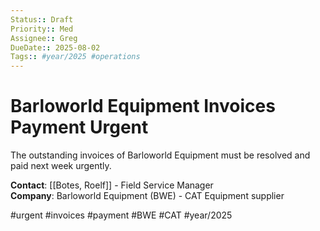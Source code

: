 ```yaml
---
Status:: Draft
Priority:: Med
Assignee:: Greg
DueDate:: 2025-08-02
Tags:: #year/2025 #operations
---
```


# Barloworld Equipment Invoices Payment Urgent

The outstanding invoices of Barloworld Equipment must be resolved and paid next week urgently.

**Contact**: [[Botes, Roelf]] - Field Service Manager  
**Company**: Barloworld Equipment (BWE) - CAT Equipment supplier

#urgent #invoices #payment #BWE #CAT #year/2025
